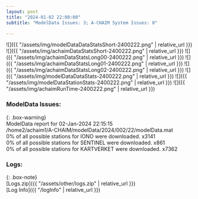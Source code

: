 ```yaml
---
layout: post
title: "2024-01-02 22:00:00"
subtitle: "ModelData Issues: 3; A-CHAIM System Issues: 0"

---
```


![]({{ "/assets/img/modelDataDataStatsShort-2400222.png" | relative_url }})
![]({{ "/assets/img/achaimDataStatsShort-2400222.png" | relative_url }})
![]({{ "/assets/img/achaimDataStatsLong00-2400222.png" | relative_url }})
![]({{ "/assets/img/achaimDataStatsLong01-2400222.png" | relative_url }})
![]({{ "/assets/img/achaimDataStatsLong02-2400222.png" | relative_url }})
![]({{ "/assets/img/modelDataDataStats-2400222.png" | relative_url }})
![]({{ "/assets/img/modelDataStationStats-2400222.png" | relative_url }})
![]({{ "/assets/img/achaimRunTime-2400222.png" | relative_url }})


### ModelData Issues:  
  
{: .box-warning}  
 ModelData report for 02-Jan-2024 22:15:15   
 /home2/achaim1/A-CHAIM/modelData/2024/002/22/modelData.mat   
 0% of all possible stations for IONO were downloaded. x3141   
 0% of all possible stations for SENTINEL were downloaded. x861   
 0% of all possible stations for KARTVERKET were downloaded. x7362   
  


### Logs:  
  
{: .box-note}  
[Logs.zip]({{ "/assets/other/logs.zip" | relative_url }})  
[Log Info]({{ "/logInfo" | relative_url }})  
